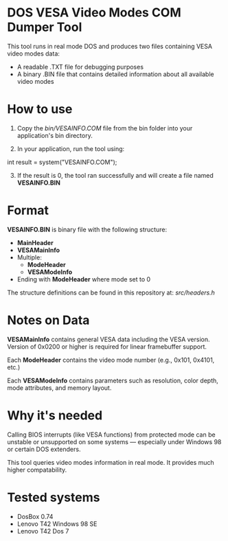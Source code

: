 
# DOS VESA Video Modes COM Dumper Tool

This tool runs in real mode DOS and produces two files containing VESA video modes data:
- A readable .TXT file for debugging purposes
- A binary .BIN file that contains detailed information about all available video modes

# How to use

1. Copy the *bin/VESAINFO.COM* file from the bin folder into your application's bin directory.

2. In your application, run the tool using:

int result = system("VESAINFO.COM");

3. If the result is 0, the tool ran successfully and will create a file named **VESAINFO.BIN**

# Format

**VESAINFO.BIN** is binary file with the following structure:

- **MainHeader**
- **VESAMainInfo**
- Multiple:
    - **ModeHeader**
    - **VESAModeInfo**
- Ending with **ModeHeader** where mode set to 0

The structure definitions can be found in this repository at: *src/headers.h*

# Notes on Data

**VESAMainInfo** contains general VESA data including the VESA version. Version of 0x0200 or higher is required for linear framebuffer support.

Each **ModeHeader** contains the video mode number (e.g., 0x101, 0x4101, etc.)

Each **VESAModeInfo** contains parameters such as resolution, color depth, mode attributes, and memory layout.

# Why it's needed

Calling BIOS interrupts (like VESA functions) from protected mode can be unstable or unsupported on some systems — especially under Windows 98 or certain DOS extenders.

This tool queries video modes information in real mode. It provides much higher compatability.

# Tested systems

- DosBox 0.74
- Lenovo T42 Windows 98 SE
- Lenovo T42 Dos 7

